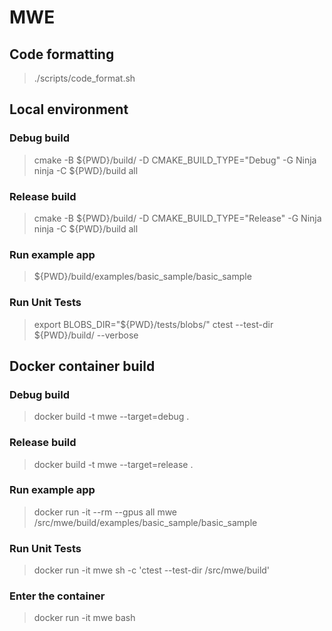 # MWE

## Code formatting
> ./scripts/code_format.sh

## Local environment
### Debug build
> cmake -B ${PWD}/build/ -D CMAKE_BUILD_TYPE="Debug" -G Ninja
> ninja -C ${PWD}/build all

### Release build
> cmake -B ${PWD}/build/ -D CMAKE_BUILD_TYPE="Release" -G Ninja
> ninja -C ${PWD}/build all

### Run example app
> ${PWD}/build/examples/basic_sample/basic_sample

### Run Unit Tests
> export BLOBS_DIR="${PWD}/tests/blobs/"
> ctest --test-dir ${PWD}/build/ --verbose

## Docker container build
### Debug build
> docker build -t mwe --target=debug .

### Release build
> docker build -t mwe --target=release .

### Run example app
> docker run -it --rm --gpus all mwe /src/mwe/build/examples/basic_sample/basic_sample

### Run Unit Tests
> docker run -it mwe sh -c 'ctest --test-dir /src/mwe/build'

### Enter the container
> docker run -it mwe bash
